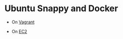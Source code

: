 Ubuntu Snappy and Docker
========================

* On [Vagrant](snappy/)

* On [EC2](snappy-cloud/)

